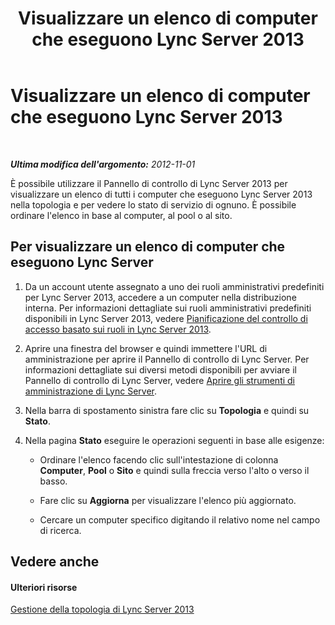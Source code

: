 ﻿---
title: Visualizzare un elenco di computer che eseguono Lync Server 2013
TOCTitle: Visualizzare un elenco di computer che eseguono Lync Server 2013
ms:assetid: 44eeec27-8b99-44f0-b0bd-622c12393d34
ms:mtpsurl: https://technet.microsoft.com/it-it/library/Gg520987(v=OCS.15)
ms:contentKeyID: 49300381
ms.date: 08/24/2015
mtps_version: v=OCS.15
ms.translationtype: HT
---

# Visualizzare un elenco di computer che eseguono Lync Server 2013

 

_**Ultima modifica dell'argomento:** 2012-11-01_

È possibile utilizzare il Pannello di controllo di Lync Server 2013 per visualizzare un elenco di tutti i computer che eseguono Lync Server 2013 nella topologia e per vedere lo stato di servizio di ognuno. È possibile ordinare l'elenco in base al computer, al pool o al sito.

## Per visualizzare un elenco di computer che eseguono Lync Server

1.  Da un account utente assegnato a uno dei ruoli amministrativi predefiniti per Lync Server 2013, accedere a un computer nella distribuzione interna. Per informazioni dettagliate sui ruoli amministrativi predefiniti disponibili in Lync Server 2013, vedere [Pianificazione del controllo di accesso basato sui ruoli in Lync Server 2013](lync-server-2013-planning-for-role-based-access-control.md).

2.  Aprire una finestra del browser e quindi immettere l'URL di amministrazione per aprire il Pannello di controllo di Lync Server. Per informazioni dettagliate sui diversi metodi disponibili per avviare il Pannello di controllo di Lync Server, vedere [Aprire gli strumenti di amministrazione di Lync Server](lync-server-2013-open-lync-server-administrative-tools.md).

3.  Nella barra di spostamento sinistra fare clic su **Topologia** e quindi su **Stato**.

4.  Nella pagina **Stato** eseguire le operazioni seguenti in base alle esigenze:
    
      - Ordinare l'elenco facendo clic sull'intestazione di colonna **Computer**, **Pool** o **Sito** e quindi sulla freccia verso l'alto o verso il basso.
    
      - Fare clic su **Aggiorna** per visualizzare l'elenco più aggiornato.
    
      - Cercare un computer specifico digitando il relativo nome nel campo di ricerca.

## Vedere anche

#### Ulteriori risorse

[Gestione della topologia di Lync Server 2013](lync-server-2013-managing-the-lync-server-topology.md)

